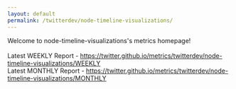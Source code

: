 ```yaml
---
layout: default
permalink: /twitterdev/node-timeline-visualizations/
---
```

Welcome to node-timeline-visualizations's metrics homepage!
<br><br>
Latest WEEKLY Report - <a href="https://twitter.github.io/metrics/twitterdev/node-timeline-visualizations/WEEKLY">https://twitter.github.io/metrics/twitterdev/node-timeline-visualizations/WEEKLY</a>
<br>
Latest MONTHLY Report - <a href="https://twitter.github.io/metrics/twitterdev/node-timeline-visualizations/MONTHLY">https://twitter.github.io/metrics/twitterdev/node-timeline-visualizations/MONTHLY</a>
<br>
